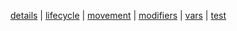 [details](details.md) | [lifecycle](lifecycle.md) | [movement](movement.md) | [modifiers](modifiers.md) | [vars](vars.md) | [test](test.md)
